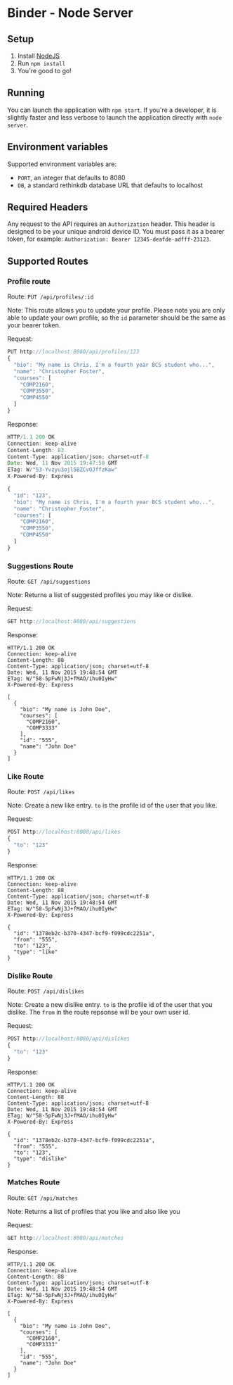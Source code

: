 # Binder - Node Server

## Setup

1. Install [NodeJS](https://nodejs.org/)
2. Run `npm install`
3. You're good to go!

## Running

You can launch the application with `npm start`. If you're a developer, it is slightly faster and less verbose to launch the application directly with `node server`.

## Environment variables

Supported environment variables are:

  * `PORT`, an integer that defaults to 8080
  * `DB`, a standard rethinkdb database URL that defaults to localhost

## Required Headers

Any request to the API requires an `Authorization` header. This header is designed to be your unique android device ID. You must pass it as a bearer token, for example: `Authorization: Bearer 12345-deafde-adfff-23123`.

## Supported Routes

### Profile route

Route: `PUT /api/profiles/:id`

Note: This route allows you to update your profile. Please note you are only able to update your own profile, so the `id` parameter should be the same as your bearer token.

Request:
```javascript
PUT http://localhost:8080/api/profiles/123
{
  "bio": "My name is Chris, I'm a fourth year BCS student who...",
  "name": "Christopher Foster",
  "courses": [
    "COMP2160",
    "COMP3550",
    "COMP4550"
  ]
}
```

Response:
```javascript
HTTP/1.1 200 OK
Connection: keep-alive
Content-Length: 83
Content-Type: application/json; charset=utf-8
Date: Wed, 11 Nov 2015 19:47:58 GMT
ETag: W/"53-Yvzyu3ojl5BZCvOJffzKaw"
X-Powered-By: Express

{
  "id": "123",
  "bio": "My name is Chris, I'm a fourth year BCS student who...",
  "name": "Christopher Foster",
  "courses": [
    "COMP2160",
    "COMP3550",
    "COMP4550"
  ]
}
```

### Suggestions Route

Route: `GET /api/suggestions`

Note: Returns a list of suggested profiles you may like or dislike.

Request:
```javascript
GET http://localhost:8080/api/suggestions
```

Response:
```
HTTP/1.1 200 OK
Connection: keep-alive
Content-Length: 88
Content-Type: application/json; charset=utf-8
Date: Wed, 11 Nov 2015 19:48:54 GMT
ETag: W/"58-5pFwNj3J+fMAO/ihu0IyHw"
X-Powered-By: Express

[
  {
    "bio": "My name is John Doe", 
    "courses": [
      "COMP2160", 
      "COMP3333"
    ], 
    "id": "555", 
    "name": "John Doe"
  }
]
```

### Like Route

Route: `POST /api/likes`

Note: Create a new like entry. `to` is the profile id of the user that you like.

Request:
```javascript
POST http://localhost:8080/api/likes
{
  "to": "123"
}
```

Response:
```
HTTP/1.1 200 OK
Connection: keep-alive
Content-Length: 88
Content-Type: application/json; charset=utf-8
Date: Wed, 11 Nov 2015 19:48:54 GMT
ETag: W/"58-5pFwNj3J+fMAO/ihu0IyHw"
X-Powered-By: Express

{
  "id": "1378eb2c-b370-4347-bcf9-f099cdc2251a", 
  "from": "555", 
  "to": "123", 
  "type": "like"
}
```

### Dislike Route

Route: `POST /api/dislikes`

Note: Create a new dislike entry. `to` is the profile id of the user that you dislike. The `from` in the route repsonse will be your own user id.

Request:
```javascript
POST http://localhost:8080/api/dislikes
{
  "to": "123"
}
```

Response:
```
HTTP/1.1 200 OK
Connection: keep-alive
Content-Length: 88
Content-Type: application/json; charset=utf-8
Date: Wed, 11 Nov 2015 19:48:54 GMT
ETag: W/"58-5pFwNj3J+fMAO/ihu0IyHw"
X-Powered-By: Express

{
  "id": "1378eb2c-b370-4347-bcf9-f099cdc2251a", 
  "from": "555", 
  "to": "123", 
  "type": "dislike"
}
```

### Matches Route

Route: `GET /api/matches`

Note: Returns a list of profiles that you like and also like you

Request:
```javascript
GET http://localhost:8080/api/matches
```

Response:
```
HTTP/1.1 200 OK
Connection: keep-alive
Content-Length: 88
Content-Type: application/json; charset=utf-8
Date: Wed, 11 Nov 2015 19:48:54 GMT
ETag: W/"58-5pFwNj3J+fMAO/ihu0IyHw"
X-Powered-By: Express

[
  {
    "bio": "My name is John Doe", 
    "courses": [
      "COMP2160", 
      "COMP3333"
    ], 
    "id": "555", 
    "name": "John Doe"
  }
]
```
